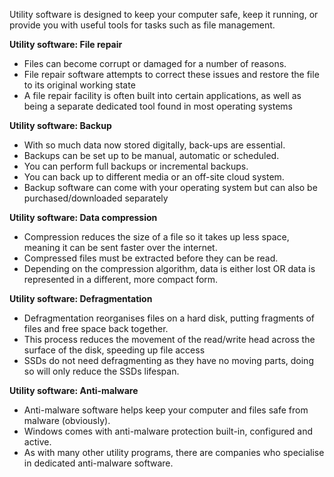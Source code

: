 Utility software is designed to keep your computer safe, keep it running, or provide you with useful tools for tasks such as file management.

**Utility software: File repair**
- Files can become corrupt or damaged for a number of reasons.
- File repair software attempts to correct these issues and restore the file to its original working state
- A file repair facility is often built into certain applications, as well as being a separate dedicated tool found in most operating systems

**Utility software: Backup**
- With so much data now stored digitally, back-ups are essential.
- Backups can be set up to be manual, automatic or scheduled.
- You can perform full backups or incremental backups.
- You can back up to different media or an off-site cloud system.
- Backup software can come with your operating system but can also be purchased/downloaded separately

**Utility software: Data compression**
- Compression reduces the size of a file so it takes up less space, meaning it can be sent faster over the internet.
- Compressed files must be extracted before they can be read.
- Depending on the compression algorithm, data is either lost OR data is represented in a different, more compact form.

**Utility software: Defragmentation**
- Defragmentation reorganises files on a hard disk, putting fragments of files and free space back together.
- This process reduces the movement of the read/write head across the surface of the disk, speeding up file access
- SSDs do not need defragmenting as they have no moving parts, doing so will only reduce the SSDs lifespan.

**Utility software: Anti-malware**
- Anti-malware software helps keep your computer and files safe from malware (obviously).
- Windows comes with anti-malware protection built-in, configured and active.
- As with many other utility programs, there are companies who specialise in dedicated anti-malware software.